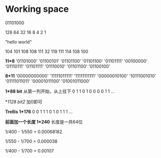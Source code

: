 # Working space
 
01101000

128 64 32 16 8 4 2 1


"hello world"

104
101
108
108
111
32
119
111
114
108
100

**11*8**
'01101000'
'01100101'
'01101100'
'01101100'
'01101111'
'00100000'
'01110111'
'01101111'
'01110010'
'01101100'
'01100100'



**8*11**
'00000000000'
'11111011111'
'11111111111'
'00000010100'
'10111001010'
'01111011011'
'00001011100'
'01001011000'

**1*88 bit**
从第一列开始，从上往下
0 1 1 0 1 0 0 0 0 1 1 ...

***1*128 bit2*
加0即可

**Trellis 1*176**
0	0	1	1	1	0	1	0	1	1	1 ...

**前面加一个长度 1*240**
长度是一共64位

1/400 - 1/550 = 0.00068182

1/550 - 1/700 = 0.000038

1/400 - 1/700 = 0.00107

